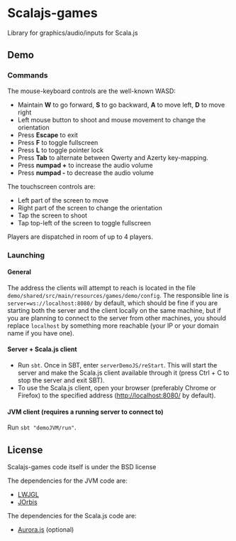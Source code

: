 # Scalajs-games

Library for graphics/audio/inputs for Scala.js

## Demo

### Commands

The mouse-keyboard controls are the well-known WASD:
* Maintain **W** to go forward, **S** to go backward, **A** to move left, **D** to move right
* Left mouse button to shoot and mouse movement to change the orientation
* Press **Escape** to exit
* Press **F** to toggle fullscreen
* Press **L** to toggle pointer lock
* Press **Tab** to alternate between Qwerty and Azerty key-mapping.
* Press **numpad +** to increase the audio volume
* Press **numpad -** to decrease the audio volume

The touchscreen controls are:
* Left part of the screen to move
* Right part of the screen to change the orientation
* Tap the screen to shoot
* Tap top-left of the screen to toggle fullscreen

Players are dispatched in room of up to 4 players.

### Launching

#### General

The address the clients will attempt to reach is located in the file ```demo/shared/src/main/resources/games/demo/config```. The responsible line is ```server=ws://localhost:8080/``` by default, which should be fine if you are starting both the server and the client locally on the same machine, but if you are planning to connect to the server from other machines, you should replace ```localhost``` by something more reachable (your IP or your domain name if you have one).

#### Server + Scala.js client

* Run ```sbt```. Once in SBT, enter ```serverDemoJS/reStart```. This will start the server and make the Scala.js client available through it (press Ctrl + C to stop the server and exit SBT).
* To use the Scala.js client, open your browser (preferably Chrome or Firefox) to the specified address ([http://localhost:8080/](http://localhost:8080/) by default).

#### JVM client (requires a running server to connect to)

Run ```sbt "demoJVM/run"```.

## License

Scalajs-games code itself is under the BSD license

The dependencies for the JVM code are:
* [LWJGL](https://github.com/LWJGL/lwjgl)
* [JOrbis](http://www.jcraft.com/jorbis/)

The dependencies for the Scala.js code are:
* [Aurora.js](https://github.com/audiocogs/aurora.js) (optional)
